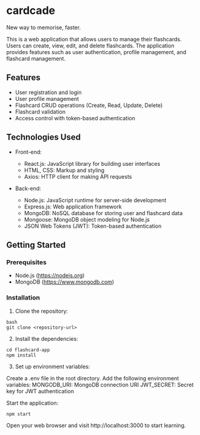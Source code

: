 # cardcade
New way to memorise, faster.

This is a web application that allows users to manage their flashcards. Users can create, view, edit, and delete flashcards. The application provides features such as user authentication, profile management, and flashcard management.

## Features

- User registration and login
- User profile management
- Flashcard CRUD operations (Create, Read, Update, Delete)
- Flashcard validation
- Access control with token-based authentication

## Technologies Used

- Front-end:
  - React.js: JavaScript library for building user interfaces
  - HTML, CSS: Markup and styling
  - Axios: HTTP client for making API requests

- Back-end:
  - Node.js: JavaScript runtime for server-side development
  - Express.js: Web application framework
  - MongoDB: NoSQL database for storing user and flashcard data
  - Mongoose: MongoDB object modeling for Node.js
  - JSON Web Tokens (JWT): Token-based authentication

## Getting Started

### Prerequisites

- Node.js (https://nodejs.org)
- MongoDB (https://www.mongodb.com)

### Installation

1. Clone the repository:
```
bash
git clone <repository-url>
 ```
2. Install the dependencies:

```
cd flashcard-app
npm install
```

3. Set up environment variables:

Create a .env file in the root directory.
Add the following environment variables:
MONGODB_URI: MongoDB connection URI
JWT_SECRET: Secret key for JWT authentication

Start the application:
```
npm start
```

Open your web browser and visit http://localhost:3000 to start learning.
